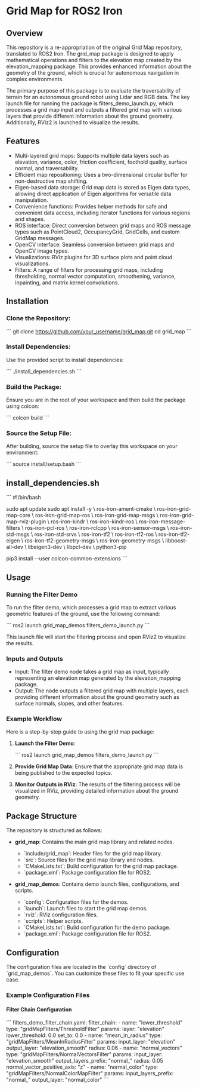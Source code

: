 # Grid Map for ROS2 Iron

## Overview

This repository is a re-appropriation of the original Grid Map repository, translated to ROS2 Iron. The grid_map package is designed to apply mathematical operations and filters to the elevation map created by the elevation_mapping package. This provides enhanced information about the geometry of the ground, which is crucial for autonomous navigation in complex environments.

The primary purpose of this package is to evaluate the traversability of terrain for an autonomous ground robot using Lidar and RGB data. The key launch file for running the package is filters_demo_launch.py, which processes a grid map input and outputs a filtered grid map with various layers that provide different information about the ground geometry. Additionally, RViz2 is launched to visualize the results.

## Features

- Multi-layered grid maps: Supports multiple data layers such as elevation, variance, color, friction coefficient, foothold quality, surface normal, and traversability.
- Efficient map repositioning: Uses a two-dimensional circular buffer for non-destructive map shifting.
- Eigen-based data storage: Grid map data is stored as Eigen data types, allowing direct application of Eigen algorithms for versatile data manipulation.
- Convenience functions: Provides helper methods for safe and convenient data access, including iterator functions for various regions and shapes.
- ROS interface: Direct conversion between grid maps and ROS message types such as PointCloud2, OccupancyGrid, GridCells, and custom GridMap messages.
- OpenCV interface: Seamless conversion between grid maps and OpenCV image types.
- Visualizations: RViz plugins for 3D surface plots and point cloud visualizations.
- Filters: A range of filters for processing grid maps, including thresholding, normal vector computation, smoothening, variance, inpainting, and matrix kernel convolutions.

## Installation

### Clone the Repository:

\`\`\`
git clone https://github.com/your_username/grid_map.git
cd grid_map
\`\`\`

### Install Dependencies:
Use the provided script to install dependencies:

\`\`\`
./install_dependencies.sh
\`\`\`

### Build the Package:
Ensure you are in the root of your workspace and then build the package using colcon:

\`\`\`
colcon build
\`\`\`

### Source the Setup File:
After building, source the setup file to overlay this workspace on your environment:

\`\`\`
source install/setup.bash
\`\`\`

## install_dependencies.sh

\`\`\`
#!/bin/bash

sudo apt update
sudo apt install -y \\
  ros-iron-ament-cmake \\
  ros-iron-grid-map-core \\
  ros-iron-grid-map-ros \\
  ros-iron-grid-map-msgs \\
  ros-iron-grid-map-rviz-plugin \\
  ros-iron-kindr \\
  ros-iron-kindr-ros \\
  ros-iron-message-filters \\
  ros-iron-pcl-ros \\
  ros-iron-rclcpp \\
  ros-iron-sensor-msgs \\
  ros-iron-std-msgs \\
  ros-iron-std-srvs \\
  ros-iron-tf2 \\
  ros-iron-tf2-ros \\
  ros-iron-tf2-eigen \\
  ros-iron-tf2-geometry-msgs \\
  ros-iron-geometry-msgs \\
  libboost-all-dev \\
  libeigen3-dev \\
  libpcl-dev \\
  python3-pip

pip3 install --user colcon-common-extensions
\`\`\`

## Usage

### Running the Filter Demo

To run the filter demo, which processes a grid map to extract various geometric features of the ground, use the following command:

\`\`\`
ros2 launch grid_map_demos filters_demo_launch.py
\`\`\`

This launch file will start the filtering process and open RViz2 to visualize the results.

### Inputs and Outputs

- Input: The filter demo node takes a grid map as input, typically representing an elevation map generated by the elevation_mapping package.
- Output: The node outputs a filtered grid map with multiple layers, each providing different information about the ground geometry such as surface normals, slopes, and other features.

### Example Workflow

Here is a step-by-step guide to using the grid map package:

1. **Launch the Filter Demo**:

    \`\`\`
    ros2 launch grid_map_demos filters_demo_launch.py
    \`\`\`

2. **Provide Grid Map Data**:
   Ensure that the appropriate grid map data is being published to the expected topics.

3. **Monitor Outputs in RViz**:
   The results of the filtering process will be visualized in RViz, providing detailed information about the ground geometry.

## Package Structure

The repository is structured as follows:

- **grid_map**: Contains the main grid map library and related nodes.
  - \`include/grid_map\`: Header files for the grid map library.
  - \`src\`: Source files for the grid map library and nodes.
  - \`CMakeLists.txt\`: Build configuration for the grid map package.
  - \`package.xml\`: Package configuration file for ROS2.

- **grid_map_demos**: Contains demo launch files, configurations, and scripts.
  - \`config\`: Configuration files for the demos.
  - \`launch\`: Launch files to start the grid map demos.
  - \`rviz\`: RViz configuration files.
  - \`scripts\`: Helper scripts.
  - \`CMakeLists.txt\`: Build configuration for the demo package.
  - \`package.xml\`: Package configuration file for ROS2.

## Configuration

The configuration files are located in the \`config\` directory of \`grid_map_demos\`. You can customize these files to fit your specific use case.

### Example Configuration Files

#### Filter Chain Configuration

\`\`\`
filters_demo_filter_chain.yaml:
  filter_chain:
    - name: "lower_threshold"
      type: "gridMapFilters/ThresholdFilter"
      params:
        layer: "elevation"
        lower_threshold: 0.0
        set_to: 0.0
    - name: "mean_in_radius"
      type: "gridMapFilters/MeanInRadiusFilter"
      params:
        input_layer: "elevation"
        output_layer: "elevation_smooth"
        radius: 0.06
    - name: "normal_vectors"
      type: "gridMapFilters/NormalVectorsFilter"
      params:
        input_layer: "elevation_smooth"
        output_layers_prefix: "normal_"
        radius: 0.05
        normal_vector_positive_axis: "z"
    - name: "normal_color"
      type: "gridMapFilters/NormalColorMapFilter"
      params:
        input_layers_prefix: "normal_"
        output_layer: "normal_color"
\`\`\`
